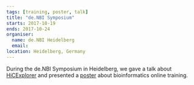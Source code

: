 ```yaml
---
tags: [training, poster, talk]
title: "de.NBI Symposium"
starts: 2017-10-19
ends: 2017-10-24
organiser:
  name: de.NBI Heidelberg
  email: 
location: Heidelberg, Germany
---
```


During the de.NBI Symposium in Heidelberg, we gave a talk about [HiCExplorer](https://hicexplorer.readthedocs.io/en/latest/) and presented a [poster](https://usegalaxy-eu.github.io/galaxy-freiburg/2017/10/23/poster-about-the-galaxy-training-infrastructure-de-nbi-symposium.html) about bioinformatics online training.